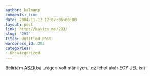 ```yaml
---
author: kalmanp
comments: true
date: 2004-11-12 12:07:06+00:00
layout: post
link: http://kavics.me/293/
slug: '293'
title: Untitled Post
wordpress_id: 293
categories:
- Uncategorized
---
```


Belirtam [ASZK](http://aszk.freeblog.hu)ba...régen volt már ilyen...ez lehet akár EGY JEL is:)
